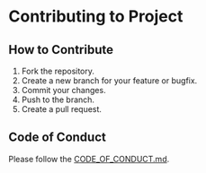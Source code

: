 # Contributing to Project

## How to Contribute

1. Fork the repository.
2. Create a new branch for your feature or bugfix.
3. Commit your changes.
4. Push to the branch.
5. Create a pull request.

## Code of Conduct

Please follow the [CODE_OF_CONDUCT.md](CODE_OF_CONDUCT.md).
